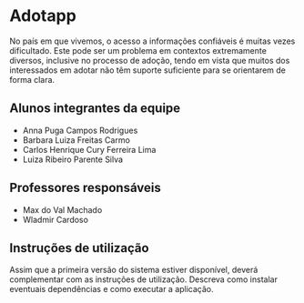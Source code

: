 # Adotapp

No país em que vivemos, o acesso a informações confiáveis é muitas vezes dificultado. Este pode ser um problema em contextos extremamente diversos, inclusive no processo de adoção, tendo em vista que muitos dos interessados em adotar não têm suporte suficiente para se orientarem de forma clara.

## Alunos integrantes da equipe

* Anna Puga Campos Rodrigues
* Barbara Luiza Freitas Carmo
* Carlos Henrique Cury Ferreira Lima
* Luiza Ribeiro Parente Silva


## Professores responsáveis

* Max do Val Machado
* Wladmir Cardoso

## Instruções de utilização

Assim que a primeira versão do sistema estiver disponível, deverá complementar com as instruções de utilização. Descreva como instalar eventuais dependências e como executar a aplicação.
